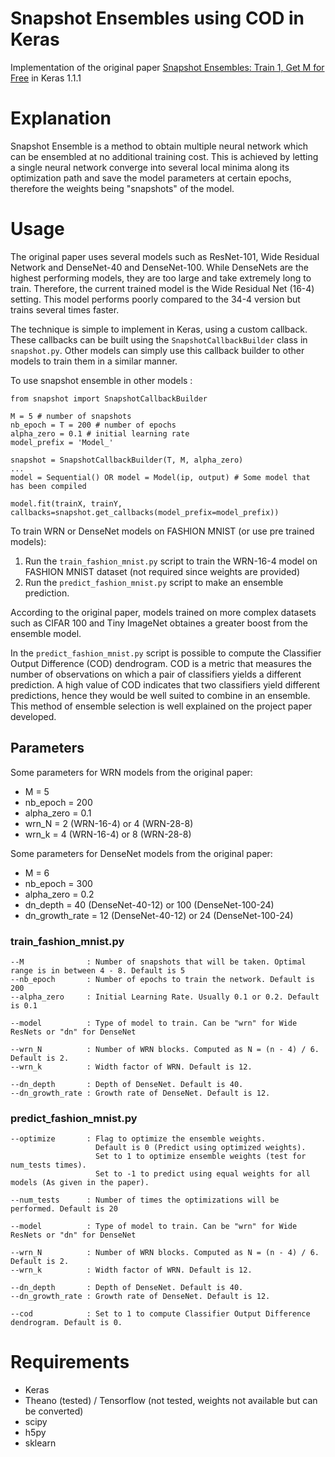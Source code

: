 # Snapshot Ensembles using COD in Keras

Implementation of the original paper [Snapshot Ensembles: Train 1, Get M for Free](http://openreview.net/pdf?id=BJYwwY9ll) in Keras 1.1.1

# Explanation 

Snapshot Ensemble is a method to obtain multiple neural network which can be ensembled at no additional training cost. This is achieved by letting a single neural network converge into several local minima along its optimization path and save the model parameters at certain epochs, therefore the weights being "snapshots" of the model. 

# Usage

The original paper uses several models such as ResNet-101, Wide Residual Network and DenseNet-40 and DenseNet-100. While DenseNets are the highest performing models, they are too large and take extremely long to train. Therefore, the current trained model is the Wide Residual Net (16-4) setting. This model performs poorly compared to the 34-4 version but trains several times faster.

The technique is simple to implement in Keras, using a custom callback. These callbacks can be built using the `SnapshotCallbackBuilder` class in `snapshot.py`. Other models can simply use this callback builder to other models to train them in a similar manner.

To use snapshot ensemble in other models : 
```
from snapshot import SnapshotCallbackBuilder

M = 5 # number of snapshots
nb_epoch = T = 200 # number of epochs
alpha_zero = 0.1 # initial learning rate
model_prefix = 'Model_'

snapshot = SnapshotCallbackBuilder(T, M, alpha_zero) 
...
model = Sequential() OR model = Model(ip, output) # Some model that has been compiled

model.fit(trainX, trainY, callbacks=snapshot.get_callbacks(model_prefix=model_prefix))
```

To train WRN or DenseNet models on FASHION MNIST (or use pre trained models):

1. Run the `train_fashion_mnist.py` script to train the WRN-16-4 model on FASHION MNIST dataset (not required since weights are provided)
2. Run the `predict_fashion_mnist.py` script to make an ensemble prediction.

According to the original paper, models trained on more complex datasets such as CIFAR 100 and Tiny ImageNet obtaines a greater boost from the ensemble model.

In the `predict_fashion_mnist.py` script is possible to compute the Classifier Output Difference (COD) dendrogram. COD is a metric that measures the number of observations on which a pair of classifiers yields a different prediction. A high value of COD indicates that two classifiers yield different predictions, hence they would be well suited to combine in an ensemble. This method of ensemble selection is well explained on the project paper developed.

## Parameters
Some parameters for WRN models from the original paper:
- M = 5
- nb_epoch = 200
- alpha_zero = 0.1
- wrn_N = 2 (WRN-16-4) or 4 (WRN-28-8)
- wrn_k = 4 (WRN-16-4) or 8 (WRN-28-8)

Some parameters for DenseNet models from the original paper:
- M = 6
- nb_epoch = 300
- alpha_zero = 0.2
- dn_depth = 40 (DenseNet-40-12) or 100 (DenseNet-100-24)
- dn_growth_rate = 12 (DenseNet-40-12) or 24 (DenseNet-100-24)

### train_fashion_mnist.py
```
--M              : Number of snapshots that will be taken. Optimal range is in between 4 - 8. Default is 5
--nb_epoch       : Number of epochs to train the network. Default is 200
--alpha_zero     : Initial Learning Rate. Usually 0.1 or 0.2. Default is 0.1

--model          : Type of model to train. Can be "wrn" for Wide ResNets or "dn" for DenseNet

--wrn_N          : Number of WRN blocks. Computed as N = (n - 4) / 6. Default is 2.
--wrn_k          : Width factor of WRN. Default is 12.

--dn_depth       : Depth of DenseNet. Default is 40.
--dn_growth_rate : Growth rate of DenseNet. Default is 12.
```

### predict_fashion_mnist.py
```
--optimize       : Flag to optimize the ensemble weights. 
                   Default is 0 (Predict using optimized weights).
                   Set to 1 to optimize ensemble weights (test for num_tests times).
                   Set to -1 to predict using equal weights for all models (As given in the paper).
               
--num_tests      : Number of times the optimizations will be performed. Default is 20

--model          : Type of model to train. Can be "wrn" for Wide ResNets or "dn" for DenseNet

--wrn_N          : Number of WRN blocks. Computed as N = (n - 4) / 6. Default is 2.
--wrn_k          : Width factor of WRN. Default is 12.

--dn_depth       : Depth of DenseNet. Default is 40.
--dn_growth_rate : Growth rate of DenseNet. Default is 12.

--cod            : Set to 1 to compute Classifier Output Difference dendrogram. Default is 0.
```

# Requirements

- Keras
- Theano (tested) / Tensorflow (not tested, weights not available but can be converted)
- scipy
- h5py
- sklearn
